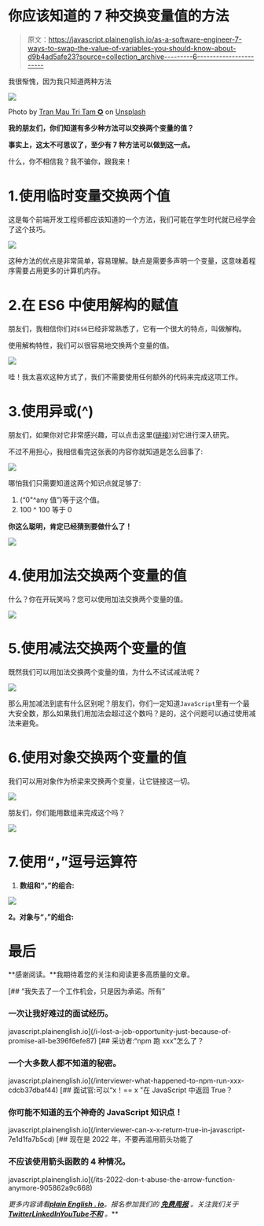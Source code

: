 # 你应该知道的 7 种交换变量值的方法

> 原文：<https://javascript.plainenglish.io/as-a-software-engineer-7-ways-to-swap-the-value-of-variables-you-should-know-about-d9b4ad5afe23?source=collection_archive---------6----------------------->

我很惭愧，因为我只知道两种方法

![](img/4e467c0f85d15f5361b5847779494255.png)

Photo by [Tran Mau Tri Tam ✪](https://unsplash.com/@tranmautritam?utm_source=medium&utm_medium=referral) on [Unsplash](https://unsplash.com?utm_source=medium&utm_medium=referral)

**我的朋友们，你们知道有多少种方法可以交换两个变量的值？**

**事实上，这太不可思议了，至少有 7 种方法可以做到这一点。**

什么，你不相信我？我不骗你，跟我来！

# 1.使用临时变量交换两个值

这是每个前端开发工程师都应该知道的一个方法，我们可能在学生时代就已经学会了这个技巧。

![](img/45b9e66b7d7c454e49302c0b097d7044.png)

这种方法的优点是非常简单，容易理解。缺点是需要多声明一个变量，这意味着程序需要占用更多的计算机内存。

# 2.在 ES6 中使用解构的赋值

朋友们，我相信你们对`ES6`已经非常熟悉了，它有一个很大的特点，叫做解构。

使用解构特性，我们可以很容易地交换两个变量的值。

![](img/4d2ded10aa673cadc1af56a544ce81f7.png)

哇！我太喜欢这种方式了，我们不需要使用任何额外的代码来完成这项工作。

# 3.使用异或(^)

朋友们，如果你对它非常感兴趣，可以点击这里([链接](https://developer.mozilla.org/en-US/docs/Web/JavaScript/Reference/Operators/Bitwise_XOR))对它进行深入研究。

不过不用担心，我相信看完这张表的内容你就知道是怎么回事了:

![](img/3e37ad95c2762cd68f2d08c27545791f.png)

哪怕我们只需要知道这两个知识点就足够了:

1.  (“0"^any 值”)等于这个值。
2.  100 ^ 100 等于 0

**你这么聪明，肯定已经猜到要做什么了！**

![](img/0bb46f289b844ffd39e8b35c598b7189.png)

# 4.使用加法交换两个变量的值

什么？你在开玩笑吗？您可以使用加法交换两个变量的值。

![](img/80b799ec6b52a3c1abf05d873f181d0a.png)

# 5.使用减法交换两个变量的值

既然我们可以用加法交换两个变量的值，为什么不试试减法呢？

![](img/74e3fef34ea4e6fa6674b5be319e1fcc.png)

那么用加减法到底有什么区别呢？朋友们，你们一定知道`JavaScript`里有一个最大安全数，那么如果我们用加法会超过这个数吗？是的，这个问题可以通过使用减法来避免。

# 6.使用对象交换两个变量的值

我们可以用对象作为桥梁来交换两个变量，让它链接这一切。

![](img/4bf8ec75629146ada234e88ead9d861f.png)

朋友们，你们能用数组来完成这个吗？

![](img/0d04639436f029da9f25ac8d7529d49c.png)

# 7.使用“，”逗号运算符

1.  **数组和“，”的组合:**

![](img/22cb5d0becd3a9095a2830e38a92fb89.png)

**2。对象与“，”的组合:**

# 最后

**感谢阅读。**我期待着您的关注和阅读更多高质量的文章。

[](/i-lost-a-job-opportunity-just-because-of-promise-all-be396f6efe87) [## “我失去了一个工作机会，只是因为承诺。所有”

### 一次让我好难过的面试经历。

javascript.plainenglish.io](/i-lost-a-job-opportunity-just-because-of-promise-all-be396f6efe87) [](/interviewer-what-happened-to-npm-run-xxx-cdcb37dbaf44) [## 采访者:“npm 跑 xxx”怎么了？

### 一个大多数人都不知道的秘密。

javascript.plainenglish.io](/interviewer-what-happened-to-npm-run-xxx-cdcb37dbaf44) [](/interviewer-can-x-x-return-true-in-javascript-7e1d1fa7b5cd) [## 面试官:可以“x！== x "在 JavaScript 中返回 True？

### 你可能不知道的五个神奇的 JavaScript 知识点！

javascript.plainenglish.io](/interviewer-can-x-x-return-true-in-javascript-7e1d1fa7b5cd) [](/its-2022-don-t-abuse-the-arrow-function-anymore-905862a9c668) [## 现在是 2022 年，不要再滥用箭头功能了

### 不应该使用箭头函数的 4 种情况。

javascript.plainenglish.io](/its-2022-don-t-abuse-the-arrow-function-anymore-905862a9c668) 

*更多内容请看*[***plain English . io***](https://plainenglish.io/)*。报名参加我们的* [***免费周报***](http://newsletter.plainenglish.io/) *。关注我们关于*[***Twitter***](https://twitter.com/inPlainEngHQ)[***LinkedIn***](https://www.linkedin.com/company/inplainenglish/)*[***YouTube***](https://www.youtube.com/channel/UCtipWUghju290NWcn8jhyAw)*[***不和***](https://discord.gg/GtDtUAvyhW) *。***